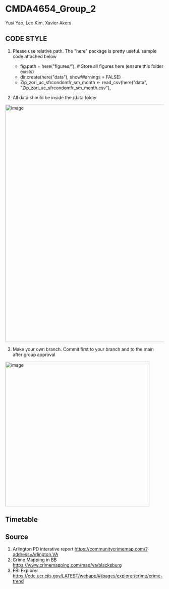 # CMDA4654_Group_2
Yusi Yao, Leo Kim, Xavier Akers

## CODE STYLE
1. Please use relative path. The "here" package is pretty useful. sample code attached below
   - fig.path = here("figures/"),  # Store all figures here (ensure this folder exists)
   - dir.create(here("data"), showWarnings = FALSE)
   - Zip_zori_uc_sfrcondomfr_sm_month <- read_csv(here("data", "Zip_zori_uc_sfrcondomfr_sm_month.csv"),
     
2. All data should be inside the /data folder
<img width="750" alt="image" src="https://github.com/user-attachments/assets/c985c1e0-82a9-41a0-846b-94db0be53124" />

3. Make your own branch. Commit first to your branch and to the main after group approval
<img width="457" alt="image" src="https://github.com/user-attachments/assets/ef01d9f7-80dc-407d-a4db-e9ac0a7b939c" />

## Timetable

## Source
1. Arlington PD interative report https://communitycrimemap.com/?address=Arlington,VA
2. Crime Mapping in BB https://www.crimemapping.com/map/va/blacksburg
3. FBI Explorer https://cde.ucr.cjis.gov/LATEST/webapp/#/pages/explorer/crime/crime-trend
